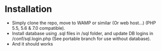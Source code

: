 <h1>Installation</h1>

- Simply clone the repo, move to WAMP or similar (Or web host...) (PHP 5.5, 5.6 & 7.0 compatible).
- Install database using .sql files in /sql folder, and update DB logins in /conf/sql.login.php (See portable branch for use without database).
- And it should works
